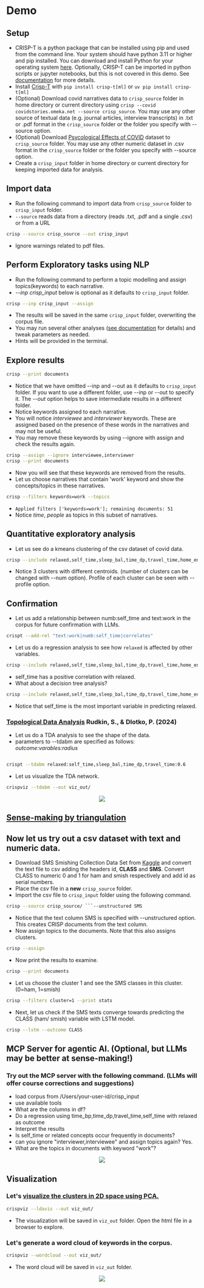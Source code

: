 # Demo

## Setup

* CRISP-T is a python package that can be installed using pip and used from the command line. Your system should have python 3.11 or higher and pip installed. You can download and install Python for your operating system [here](https://www.python.org/downloads/). Optionally, CRISP-T can be imported in python scripts or jupyter notebooks, but this is not covered in this demo. See [documentation](https://dermatologist.github.io/crisp-t/) for more details.
* Install [Crisp-T](https://github.com/dermatologist/crisp-t) with `pip install crisp-t[ml]` or `uv pip install crisp-t[ml]`
* (Optional) Download covid narratives data to  `crisp_source` folder in home directory or current directory using `crisp --covid covidstories.omeka.net --source crisp_source`. You may use any other source of textual data (e.g. journal articles, interview transcripts) in .txt or .pdf format in the `crisp_source` folder or the folder you specify with --source option.
* (Optional) Download [Psycological Effects of COVID](https://www.kaggle.com/datasets/hemanthhari/psycological-effects-of-covid) dataset to `crisp_source` folder. You may use any other numeric dataset in .csv format in the `crisp_source` folder or the folder you specify with --source option.
* Create a `crisp_input` folder in home directory or current directory for keeping imported data for analysis.

## Import data

* Run the following command to import data from `crisp_source` folder to `crisp_input` folder.
* `--source` reads data from a directory (reads .txt, .pdf and a single .csv) or from a URL

```bash
crisp --source crisp_source --out crisp_input
```
* Ignore warnings related to pdf files.

## Perform Exploratory tasks using NLP

* Run the following command to perform a topic modelling and assign topics(keywords) to each narrative.
* *--inp crisp_input* below is optional as it defaults to `crisp_input` folder.
```bash
crisp --inp crisp_input --assign
```

* The results will be saved in the same `crisp_input` folder, overwriting the corpus file.
* You may run several other analyses ([see documentation](https://dermatologist.github.io/crisp-t/) for details) and tweak parameters as needed.
* Hints will be provided in the terminal.

## Explore results

```bash
crisp --print documents
```

* Notice that we have omitted --inp and --out as it defaults to `crisp_input` folder. If you want to use a different folder, use --inp or --out to specify it. The *--out* option helps to save intermediate results in a different folder.
* Notice keywords assigned to each narrative.
* You will notice *interviewee* and *interviewer* keywords. These are assigned based on the presence of these words in the narratives and may not be useful.
* You may remove these keywords by using --ignore with assign and check the results again.

```bash
crisp --assign --ignore interviewee,interviewer
crisp --print documents
```

* Now you will see that these keywords are removed from the results.
* Let us choose narratives that contain 'work' keyword and show the concepts/topics in these narratives.

```bash
crisp --filters keywords=work --topics
```

* `Applied filters ['keywords=work']; remaining documents: 51`
* Notice *time*, *people* as topics in this subset of narratives.

## Quantitative exploratory analysis

* Let us see do a kmeans clustering of the csv dataset of covid data.

```bash
crisp --include relaxed,self_time,sleep_bal,time_dp,travel_time,home_env --kmeans
```

* Notice 3 clusters with different centroids. (number of clusters can be changed with --num option). Profile of each cluster can be seen with --profile option.

## Confirmation

* Let us add a relationship between numb:self_time and text:work in the corpus for future confirmation with LLMs.

```bash
crispt --add-rel "text:work|numb:self_time|correlates"
```

* Let us do a regression analysis to see how `relaxed` is affected by other variables.

```bash
crisp --include relaxed,self_time,sleep_bal,time_dp,travel_time,home_env --regression --outcome relaxed
```

* self_time has a positive correlation with relaxed.
* What about a decision tree analysis?

```bash
crisp --include relaxed,self_time,sleep_bal,time_dp,travel_time,home_env --cls --outcome relaxed
```

* Notice that self_time is the most important variable in predicting relaxed.

### [Topological Data Analysis](https://www.arxiv.org/abs/2504.14081) Rudkin, S., & Dlotko, P. (2024)
* Let us do a TDA analysis to see the shape of the data.
* parameters to --tdabm are specified as follows: *outcome:varables:radius*

```bash

crispt --tdabm relaxed:self_time,sleep_bal,time_dp,travel_time:0.6

```
* Let us visualize the TDA network.

```bash
crispviz --tdabm --out viz_out/
```

<p align="center">
  <img src="https://github.com/dermatologist/crisp-t/blob/develop/notes/tdabm.jpg" />
</p>

## [Sense-making by triangulation](INSTRUCTION.md)

## Now let us try out a csv dataset with text and numeric data.

* Download SMS Smishing Collection Data Set from [Kaggle](https://www.kaggle.com/datasets/galactus007/sms-smishing-collection-data-set) and convert the text file to csv adding the headers id, **CLASS** and **SMS**. Convert CLASS to numeric 0 and 1 for ham and smish respectively and add id as serial numbers.
* Place the csv file in a **new** `crisp_source` folder.
* Import the csv file to `crisp_input` folder using the following command.

```bash
crisp --source crisp_source/ ```--unstructured SMS
```

* Notice that the text column SMS is specified with --unstructured option. This creates CRISP documents from the text column.
* Now assign topics to the documents. Note that this also assigns clusters.

```bash
crisp --assign
```

* Now print the results to examine.
```bash
crisp --print documents
```

* Let us choose the cluster 1 and see the SMS classes in this cluster. (0=ham, 1=smish)
```bash
crisp --filters cluster=1 --print stats
```

* Next, let us check if the SMS texts converge towards predicting the CLASS (ham/ smish) variable with LSTM model.

```bash
crisp --lstm --outcome CLASS
```

## MCP Server for agentic AI. (Optional, but LLMs may be better at sense-making!)

### Try out the MCP server with the following command. (LLMs will offer course corrections and suggestions)


* load corpus from /Users/your-user-id/crisp_input
* use available tools
* What are the columns in df?
* Do a regression using time_bp,time_dp,travel_time,self_time with relaxed as outcome
* Interpret the results
* Is self_time or related concepts occur frequently in documents?
* can you ignore "interviewer,interviewee" and assign topics again? Yes.
* What are the topics in documents with keyword "work"?

<p align="center">
  <img src="https://github.com/dermatologist/crisp-t/blob/develop/notes/crisp.gif" />
</p>

## Visualization


### Let's [visualize the clusters in 2D space using PCA.](https://htmlpreview.github.io/?https://github.com/dermatologist/crisp-t/blob/develop/notes/lda_visualization.html)

```bash
crispviz --ldavis --out viz_out/
```

* The visualization will be saved in `viz_out` folder. Open the html file in a browser to explore.

### Let's generate a word cloud of keywords in the corpus.

```bash
crispviz --wordcloud --out viz_out/
```
* The word cloud will be saved in `viz_out` folder.

<p align="center">
  <img src="https://github.com/dermatologist/crisp-t/blob/develop/notes/wordcloud.jpg" />
</p>
